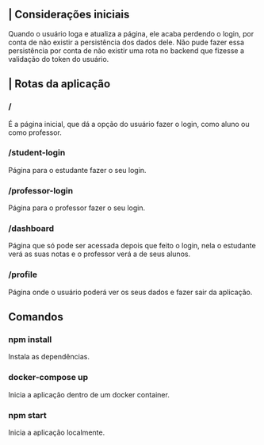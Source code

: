 ## | Considerações iniciais

Quando o usuário loga e atualiza a página, ele acaba perdendo o login, por conta de não existir a persistência dos dados dele. Não pude fazer essa persistência por conta de não existir uma rota no backend que fizesse a validação do token do usuário.

## | Rotas da aplicação

### /

É a página inicial, que dá a opção do usuário fazer o login, como aluno ou como professor.

### /student-login

Página para o estudante fazer o seu login.

### /professor-login

Página para o professor fazer o seu login.

### /dashboard

Página que só pode ser acessada depois que feito o login, nela o estudante verá as suas notas e o professor verá a de seus alunos.

### /profile

Página onde o usuário poderá ver os seus dados e fazer sair da aplicação.

## Comandos

### npm install

Instala as dependências.

### docker-compose up

Inicia a aplicação dentro de um docker container.

### npm start

Inicia a aplicação localmente.
